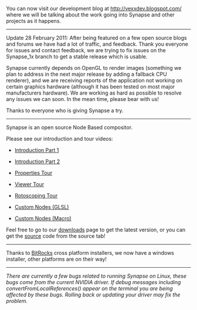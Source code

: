 You can now visit our development blog at http://vexxdev.blogspot.com/ where we will be talking about the work going into Synapse and other projects as it happens.


---


Update 28 February 2011: After being featured on a few open source blogs and forums we have had a lot of traffic, and feedback. Thank you everyone for issues and contact feedback, we are trying to fix issues on the Synapse\_1x branch to get a stable release which is usable.

Synapse currently depends on OpenGL to render images (something we plan to address in the next major release by adding a fallback CPU renderer), and we are receiving reports of the application not working on certain graphics hardware (although it has been tested on most major manufacturers hardware). We are working as hard as possible to resolve any issues we can soon. In the mean time, please bear with us!

Thanks to everyone who is giving Synapse a try.


---


Synapse is an open source Node Based compositor.

Please see our introduction and tour videos:

  * [Introduction Part 1](http://www.youtube.com/watch?v=-whcrEPKy5M)
  * [Introduction Part 2](http://www.youtube.com/watch?v=dpI16zqkim0)

  * [Properties Tour](http://www.youtube.com/watch?v=mPeDALrQtII)
  * [Viewer Tour](http://www.youtube.com/watch?v=IFpxyr_u4HM)
  * [Rotoscoping Tour](http://www.youtube.com/watch?v=99fszSdNjdU)
  * [Custom Nodes (GLSL)](http://www.youtube.com/watch?v=JOoV7j6BhfQ)
  * [Custom Nodes (Macro)](http://www.youtube.com/watch?v=9_H7-sbl1go)

Feel free to go to our [downloads](http://code.google.com/p/vexx/downloads/list) page to get the latest version, or you can get the [source](http://code.google.com/p/vexx/source/checkout) code from the source tab!


---

Thanks to [BitRocks](http://bitrock.com/) cross platform installers, we now have a windows installer, other platforms are on their way!


---


_There are currently a few bugs related to running Synapse on Linux, these bugs come from the current NVIDIA driver. If debug messages including convertFromLocalReferences() appear on the terminal you are being affected by these bugs. Rolling back or updating your driver may fix the problem._